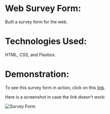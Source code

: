 # Web Survey Form:
Built a survey form for the web.

# Technologies Used:
HTML, CSS, and Flexbox.

# Demonstration:

To see this survey form in action, click on this [link](https://ma86.github.io/WebSurveyForm/).

Here is a screenshot in case the link doesn't work:

![Survey Form]()

